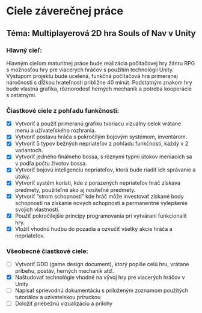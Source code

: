 # Ciele záverečnej práce

## Téma: Multiplayerová 2D hra Souls of  Nav v Unity

### Hlavný cieľ:

Hlavným cieľom maturitnej práce bude realizácia počítačovej hry žánru RPG s možnosťou hry pre viacerých hráčov s použitím technológií Unity. 
Výstupom projektu bude ucelená, funkčná počítačová hra primeranej náročnosti s dĺžkou hrateľnosti približne 40 minút. 
Podstatným znakom hry bude vlastná grafika, rôznorodosť herných mechaník a potreba kooperácie s ostatnými.

### Čiastkové ciele z pohľadu funkčnosti:

- [x] Vytvoriť a použiť primeranú grafiku tvoriacu vizuálny celok vrátane menu a užívateľského rozhrania.
- [x] Vytvoriť postavu hráča s pokročilým bojovým systémom, inventárom.
- [x] Vytvoriť 5 typov bežných nepriateľov z pohľadu funkčnosti, každý v 2 variantoch.
- [x] Vytvoriť jedného finálneho bossa, s rôznymi typmi útokov meniacich sa v podľa počtu životov bossa.
- [x] Vytvoriť bojovú inteligenciu nepriateľov, ktorá bude riadiť ich správanie a útoky.
- [x] Vytvoriť systém koristi, kde z porazených nepriateľov hráč získava predmety, použiteľné ako aj nositeľné predmety.
- [x] Vytvoriť “strom schopností” kde hráč môže investovať získané body schopností na získanie nových schopností a permanentné vylepšenie svojich vlastností.
- [x] Použiť pokročilejšie princípy programovania pri vytváraní funkcionalít hry.
- [x] Vložiť vhodnú hudbu do pozadia a ozvučiť všetky akcie hráča a nepriateľov.

### Všeobecné čiastkové ciele:

- [ ] Vytvoriť GDD (game design document), ktorý popíše celú hru, vrátane príbehu, postáv, herných mechaník atď.
- [x] Naštudovať technológie vhodné na vývoj hry pre viacerých hráčov v Unity
- [ ] Napísať sprievodnú dokumentáciu s priloženým zoznamom použitých tutoriálov a uzivatelskou priruckou
- [ ] Doložiť priebežnú vizualizáciu a prílohy